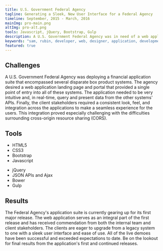 ```yaml
---
title: U.S. Government Federal Agency
tagline: Generating a Sleek, New User Interface for a Federal Agency
timeline: September, 2015 - March, 2016
mainImg: pro-main.png
altImg: pro-alt.png
tools: Javascript, jQuery, Bootstrap, Gulp
description: A U.S. Government Federal Agency was in need of a web application landing page and portal to bring together disparate systems. They required a solution that was sleek and consistent across all systems, and that integrated all user actions into a single, manageable landing page. Check out how my solution brought together these different systems under one roof and created a modern and intuitive, front-facing application for agency stakeholders.
keywords: "sam, rubin, developer, web, designer, application, development, design, government, federal, agency, us, user, interface"
featured: true
---
```


<div class="mar-bottom">
<h2 class="article-title">Challenges</h2>
A U.S. Government Federal Agency was deploying a financial application suite that encompassed several disparate box product systems. The agency desired a web application landing page and portal that provided a single point of entry into all of these systems. The application needed to be very intuitive and, in real-time, query and present data from the other systems' APIs. Finally, the client stakeholders required a consistent look, feel, and integration across the applications to make a seamless experience for the users. This integration proved especially challenging with the difficulties surrounding cross-origin resource sharing (CORS).
</div>
<div id="tools" class="mar-bottom">
<h2>Tools</h2>
<ul>
    <li>HTML5</li>
    <li>CSS3</li>
    <li>Bootstrap</li>
    <li>Javascript</li>
</ul>
<ul>
    <li>jQuery</li>
    <li>JSON APIs and Ajax</li>
    <li>Bower</li>
    <li>Gulp</li>
</ul>
</div>
<div class="mar-bottom">
<h2>Results</h2>
The Federal Agency's application suite is currently gearing up for its first major release. The web application serves as an integral part of the first release and has received commendation from both the internal team and client stakeholders. The clients are eager to upgrade from a legacy system to one with a sleek user interface and ease of use. All of the live demoes have been successful and exceeded expectations to date. Be on the lookout for final results from the application's first and continued releases.
</div>